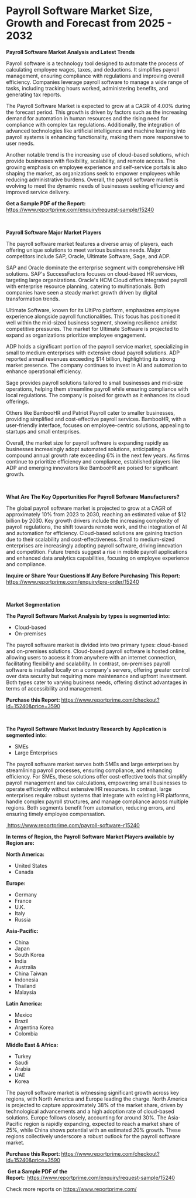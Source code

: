<p><h1>Payroll Software Market Size, Growth and Forecast from 2025 - 2032</h1></p><p><strong>Payroll Software Market Analysis and Latest Trends</strong></p>
<p><p>Payroll software is a technology tool designed to automate the process of calculating employee wages, taxes, and deductions. It simplifies payroll management, ensuring compliance with regulations and improving overall efficiency. Companies leverage payroll software to manage a wide range of tasks, including tracking hours worked, administering benefits, and generating tax reports.</p><p>The Payroll Software Market is expected to grow at a CAGR of 4.00% during the forecast period. This growth is driven by factors such as the increasing demand for automation in human resources and the rising need for compliance with complex tax regulations. Additionally, the integration of advanced technologies like artificial intelligence and machine learning into payroll systems is enhancing functionality, making them more responsive to user needs.</p><p>Another notable trend is the increasing use of cloud-based solutions, which provide businesses with flexibility, scalability, and remote access. The growing emphasis on employee experience and self-service portals is also shaping the market, as organizations seek to empower employees while reducing administrative burdens. Overall, the payroll software market is evolving to meet the dynamic needs of businesses seeking efficiency and improved service delivery.</p></p>
<p><strong>Get a Sample PDF of the Report:&nbsp;</strong> <a href="https://www.reportprime.com/enquiry/request-sample/15240?utm_campaign=3122&utm_medium=2&utm_source=Github&utm_content=ia&utm_term=20032025&utm_id=payroll-software">https://www.reportprime.com/enquiry/request-sample/15240</a></p>
<p>&nbsp;</p>
<p><strong>Payroll Software Major Market Players</strong></p>
<p><p>The payroll software market features a diverse array of players, each offering unique solutions to meet various business needs. Major competitors include SAP, Oracle, Ultimate Software, Sage, and ADP. </p><p>SAP and Oracle dominate the enterprise segment with comprehensive HR solutions. SAP's SuccessFactors focuses on cloud-based HR services, targeting large organizations. Oracle's HCM Cloud offers integrated payroll with enterprise resource planning, catering to multinationals. Both companies have seen a steady market growth driven by digital transformation trends.</p><p>Ultimate Software, known for its UltiPro platform, emphasizes employee experience alongside payroll functionalities. This focus has positioned it well within the mid-sized business segment, showing resilience amidst competitive pressures. The market for Ultimate Software is projected to expand as organizations prioritize employee engagement.</p><p>ADP holds a significant portion of the payroll service market, specializing in small to medium enterprises with extensive cloud payroll solutions. ADP reported annual revenues exceeding $14 billion, highlighting its strong market presence. The company continues to invest in AI and automation to enhance operational efficiency.</p><p>Sage provides payroll solutions tailored to small businesses and mid-size operations, helping them streamline payroll while ensuring compliance with local regulations. The company is poised for growth as it enhances its cloud offerings.</p><p>Others like BambooHR and Patriot Payroll cater to smaller businesses, providing simplified and cost-effective payroll services. BambooHR, with a user-friendly interface, focuses on employee-centric solutions, appealing to startups and small enterprises.</p><p>Overall, the market size for payroll software is expanding rapidly as businesses increasingly adopt automated solutions, anticipating a compound annual growth rate exceeding 6% in the next few years. As firms continue to prioritize efficiency and compliance, established players like ADP and emerging innovators like BambooHR are poised for significant growth.</p></p>
<p>&nbsp;</p>
<p><strong>What Are The Key Opportunities For Payroll Software Manufacturers?</strong></p>
<p><p>The global payroll software market is projected to grow at a CAGR of approximately 10% from 2023 to 2030, reaching an estimated value of $12 billion by 2030. Key growth drivers include the increasing complexity of payroll regulations, the shift towards remote work, and the integration of AI and automation for efficiency. Cloud-based solutions are gaining traction due to their scalability and cost-effectiveness. Small to medium-sized enterprises are increasingly adopting payroll software, driving innovation and competition. Future trends suggest a rise in mobile payroll applications and enhanced data analytics capabilities, focusing on employee experience and compliance.</p></p>
<p><strong>Inquire or Share Your Questions If Any Before Purchasing This Report:</strong> <a href="https://www.reportprime.com/enquiry/pre-order/15240?utm_campaign=3122&utm_medium=2&utm_source=Github&utm_content=ia&utm_term=20032025&utm_id=payroll-software">https://www.reportprime.com/enquiry/pre-order/15240</a></p>
<p>&nbsp;</p>
<p><strong>Market Segmentation</strong></p>
<p><strong>The Payroll Software Market Analysis by types is segmented into:</strong></p>
<p><ul><li>Cloud-based</li><li>On-premises</li></ul></p>
<p><p>The payroll software market is divided into two primary types: cloud-based and on-premises solutions. Cloud-based payroll software is hosted online, allowing users to access it from anywhere with an internet connection, facilitating flexibility and scalability. In contrast, on-premises payroll software is installed locally on a company's servers, offering greater control over data security but requiring more maintenance and upfront investment. Both types cater to varying business needs, offering distinct advantages in terms of accessibility and management.</p></p>
<p><strong>Purchase this Report:&nbsp;</strong><a href="https://www.reportprime.com/checkout?id=15240&price=3590&utm_campaign=3122&utm_medium=2&utm_source=Github&utm_content=ia&utm_term=20032025&utm_id=payroll-software">https://www.reportprime.com/checkout?id=15240&price=3590</a></p>
<p>&nbsp;</p>
<p><strong>The Payroll Software Market Industry Research by Application is segmented into:</strong></p>
<p><ul><li>SMEs</li><li>Large Enterprises</li></ul></p>
<p><p>The payroll software market serves both SMEs and large enterprises by streamlining payroll processes, ensuring compliance, and enhancing efficiency. For SMEs, these solutions offer cost-effective tools that simplify payroll management and tax calculations, empowering small businesses to operate efficiently without extensive HR resources. In contrast, large enterprises require robust systems that integrate with existing HR platforms, handle complex payroll structures, and manage compliance across multiple regions. Both segments benefit from automation, reducing errors, and ensuring timely employee compensation.</p></p>
<p><a href="https://www.reportprime.com/payroll-software-r15240?utm_campaign=3122&utm_medium=2&utm_source=Github&utm_content=ia&utm_term=20032025&utm_id=payroll-software">&nbsp;https://www.reportprime.com/payroll-software-r15240</a></p>
<p><strong>In terms of Region, the Payroll Software Market Players available by Region are:</strong></p>
<p>
    <p> <strong> North America: </strong>
        <ul>
            <li>United States</li>
            <li>Canada</li>
        </ul>
        </p> 
    <p> <strong> Europe: </strong>
        <ul>
            <li>Germany</li>
            <li>France</li>
            <li>U.K.</li>
            <li>Italy</li>
            <li>Russia</li>
        </ul>
        </p> 
    <p> <strong> Asia-Pacific: </strong>
        <ul>
            <li>China</li>
            <li>Japan</li>
            <li>South Korea</li>
            <li>India</li>
            <li>Australia</li>
            <li>China Taiwan</li>
            <li>Indonesia</li>
            <li>Thailand</li>
            <li>Malaysia</li>
        </ul>
        </p> 
    <p> <strong> Latin America: </strong>
        <ul>
            <li>Mexico</li>
            <li>Brazil</li>
            <li>Argentina Korea</li>
            <li>Colombia</li>
        </ul>
        </p> 
    <p> <strong> Middle East & Africa: </strong>
        <ul>
            <li>Turkey</li>
            <li>Saudi</li>
            <li>Arabia</li>
            <li>UAE</li>
            <li>Korea</li>
        </ul>
    </p>
    </p>
<p><p>The payroll software market is witnessing significant growth across key regions, with North America and Europe leading the charge. North America is projected to capture approximately 38% of the market share, driven by technological advancements and a high adoption rate of cloud-based solutions. Europe follows closely, accounting for around 30%. The Asia-Pacific region is rapidly expanding, expected to reach a market share of 25%, while China shows potential with an estimated 20% growth. These regions collectively underscore a robust outlook for the payroll software market.</p></p>
<p><strong>Purchase this Report: </strong><a href="https://www.reportprime.com/checkout?id=15240&price=3590&utm_campaign=3122&utm_medium=2&utm_source=Github&utm_content=ia&utm_term=20032025&utm_id=payroll-software">https://www.reportprime.com/checkout?id=15240&price=3590</a></p>
<p>&nbsp;<strong>Get a Sample PDF of the Report:&nbsp;&nbsp;</strong><a href="https://www.reportprime.com/enquiry/request-sample/15240?utm_campaign=3122&utm_medium=2&utm_source=Github&utm_content=ia&utm_term=20032025&utm_id=payroll-software">https://www.reportprime.com/enquiry/request-sample/15240</a></p>
<p><strong></strong></p>
<p>Check more reports on <a href="https://www.reportprime.com/?utm_campaign=3122&utm_medium=2&utm_source=Github&utm_content=ia&utm_term=20032025&utm_id=payroll-software">https://www.reportprime.com/</a></p>